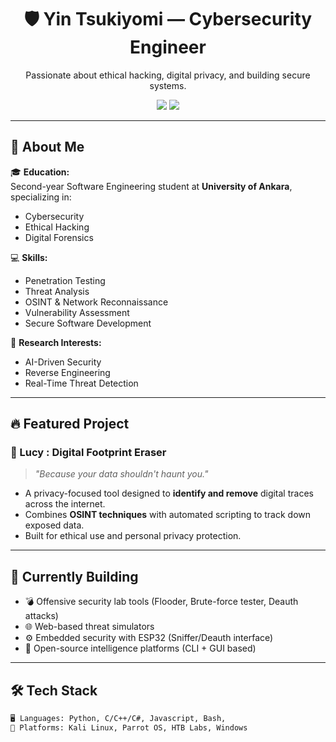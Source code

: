 
<h1 align="center">🛡️ Yin Tsukiyomi — Cybersecurity Engineer</h1>

<p align="center">
  Passionate about ethical hacking, digital privacy, and building secure systems.
</p>

<p align="center">
  <a href="foolkiddo.hassle500@passinbox.com"><img src="https://img.shields.io/badge/Email-grey?style=for-the-badge&logo=gmail"></a>
  <a href="https://linkedin.com/in/mehmet-arda-hakbilen"><img src="https://img.shields.io/badge/LinkedIn-blue?style=for-the-badge&logo=linkedin"></a>
</p>

---

## 👤 About Me

🎓 **Education:**  
Second-year Software Engineering student at **University of Ankara**, specializing in:
- Cybersecurity
- Ethical Hacking
- Digital Forensics

💻 **Skills:**  
- Penetration Testing  
- Threat Analysis  
- OSINT & Network Reconnaissance  
- Vulnerability Assessment  
- Secure Software Development

🔬 **Research Interests:**  
- AI-Driven Security  
- Reverse Engineering  
- Real-Time Threat Detection

---

## 🔥 Featured Project

### 🧹 Lucy : Digital Footprint Eraser  
> _"Because your data shouldn't haunt you."_

- A privacy-focused tool designed to **identify and remove** digital traces across the internet.
- Combines **OSINT techniques** with automated scripting to track down exposed data.
- Built for ethical use and personal privacy protection.

---

## 🚀 Currently Building

- 💣 Offensive security lab tools (Flooder, Brute-force tester, Deauth attacks)
- 🌐 Web-based threat simulators
- ⚙️ Embedded security with ESP32 (Sniffer/Deauth interface)
- 📂 Open-source intelligence platforms (CLI + GUI based)

---

## 🛠️ Tech Stack

```txt
🖥️ Languages: Python, C/C++/C#, Javascript, Bash, 
🔭 Platforms: Kali Linux, Parrot OS, HTB Labs, Windows
